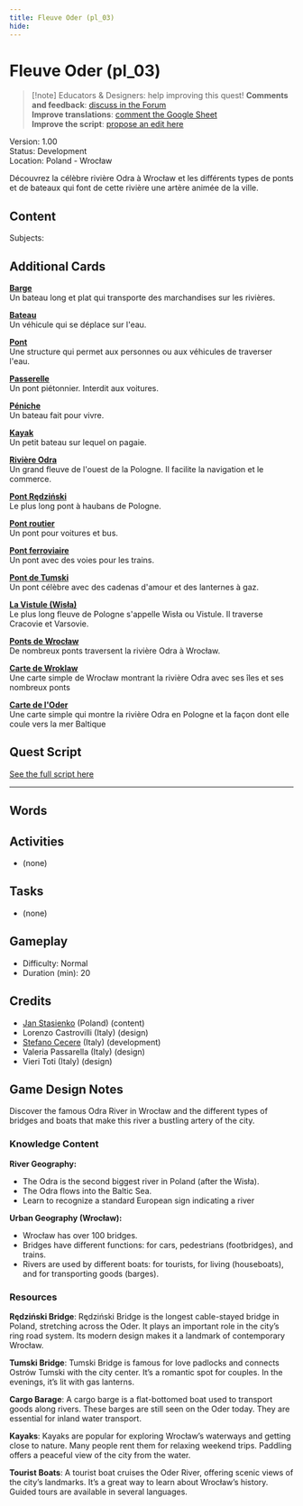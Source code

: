 ```yaml
---
title: Fleuve Oder (pl_03)
hide:
---
```


# Fleuve Oder (pl_03)
> [!note] Educators & Designers: help improving this quest!
> **Comments and feedback**: [discuss in the Forum](https://antura.discourse.group/t/pl-03-a-voyage-on-the-odra-river/34/1)  
> **Improve translations**: [comment the Google Sheet](https://docs.google.com/spreadsheets/d/1FPFOy8CHor5ArSg57xMuPAG7WM27-ecDOiU-OmtHgjw/edit?gid=106202032#gid=106202032)  
> **Improve the script**: [propose an edit here](https://github.com/vgwb/Antura/blob/main/Assets/_discover/_quests/PL_03%20Wroclaw%20River/PL_03%20Wroclaw%20River%20-%20Yarn%20Script.yarn)  

Version: 1.00  
Status: Development  
Location: Poland - Wrocław

Découvrez la célèbre rivière Odra à Wrocław et les différents types de ponts et de bateaux qui font de cette rivière une artère animée de la ville.

## Content
Subjects: 


## Additional Cards
**[Barge](../../cards/index.md#barge)**  
Un bateau long et plat qui transporte des marchandises sur les rivières.  

**[Bateau](../../cards/index.md#boat)**  
Un véhicule qui se déplace sur l'eau.  

**[Pont](../../cards/index.md#bridge)**  
Une structure qui permet aux personnes ou aux véhicules de traverser l'eau.  

**[Passerelle](../../cards/index.md#footbridge)**  
Un pont piétonnier. Interdit aux voitures.  

**[Péniche](../../cards/index.md#houseboat)**  
Un bateau fait pour vivre.  

**[Kayak](../../cards/index.md#kayak)**  
Un petit bateau sur lequel on pagaie.  

**[Rivière Odra](../../cards/index.md#place_odra_river)**  
Un grand fleuve de l'ouest de la Pologne. Il facilite la navigation et le commerce.  

**[Pont Rędziński](../../cards/index.md#redzinski_bridge)**  
Le plus long pont à haubans de Pologne.  

**[Pont routier](../../cards/index.md#road_bridge)**  
Un pont pour voitures et bus.  

**[Pont ferroviaire](../../cards/index.md#train_bridge)**  
Un pont avec des voies pour les trains.  

**[Pont de Tumski](../../cards/index.md#tumski_bridge)**  
Un pont célèbre avec des cadenas d'amour et des lanternes à gaz.  

**[La Vistule (Wisła)](../../cards/index.md#place_vistula_river)**  
Le plus long fleuve de Pologne s'appelle Wisła ou Vistule. Il traverse Cracovie et Varsovie.  

**[Ponts de Wrocław](../../cards/index.md#wroclaw_bridges)**  
De nombreux ponts traversent la rivière Odra à Wrocław.  

**[Carte de Wroklaw](../../cards/index.md#wroklaw_map)**  
Une carte simple de Wrocław montrant la rivière Odra avec ses îles et ses nombreux ponts  

**[Carte de l'Oder](../../cards/index.md#odra_river_map)**  
Une carte simple qui montre la rivière Odra en Pologne et la façon dont elle coule vers la mer Baltique  

## Quest Script

[See the full script here](./pl_03-script.md)

---

## Words
## Activities
- (none)

## Tasks
- (none)
## Gameplay
- Difficulty: Normal
- Duration (min): 20
## Credits
- [Jan Stasienko](mailto:jan.stasienko@dsw.edu.pl) (Poland) (content)
- Lorenzo Castrovilli (Italy) (design)
- [Stefano Cecere](https://stefanocecere.com) (Italy) (development)
- Valeria Passarella (Italy) (design)
- Vieri Toti (Italy) (design)

## Game Design Notes

Discover the famous Odra River in Wrocław and the different types of bridges and boats that make this river a bustling artery of the city.

### Knowledge Content
**River Geography:**

- The Odra is the second biggest river in Poland (after the Wisła).
- The Odra flows into the Baltic Sea.
- Learn to recognize a standard European sign indicating a river

**Urban Geography (Wrocław):**

- Wrocław has over 100 bridges.
- Bridges have different functions: for cars, pedestrians (footbridges), and trains.
- Rivers are used by different boats: for tourists, for living (houseboats), and for transporting goods (barges).

### Resources
**Rędziński Bridge**: Rędziński Bridge is the longest cable-stayed bridge in Poland, stretching across the Oder. It plays an important role in the city’s ring road system. Its modern design makes it a landmark of contemporary Wrocław.

**Tumski Bridge**: Tumski Bridge is famous for love padlocks and connects Ostrów Tumski with the city center. It’s a romantic spot for couples. In the evenings, it’s lit with gas lanterns.

**Cargo Barage**: A cargo barge is a flat-bottomed boat used to transport goods along rivers. These barges are still seen on the Oder today. They are essential for inland water transport.

**Kayaks**: Kayaks are popular for exploring Wrocław’s waterways and getting close to nature. Many people rent them for relaxing weekend trips. Paddling offers a peaceful view of the city from the water.

**Tourist Boats**: A tourist boat cruises the Oder River, offering scenic views of the city’s landmarks. It’s a great way to learn about Wrocław’s history. Guided tours are available in several languages.

